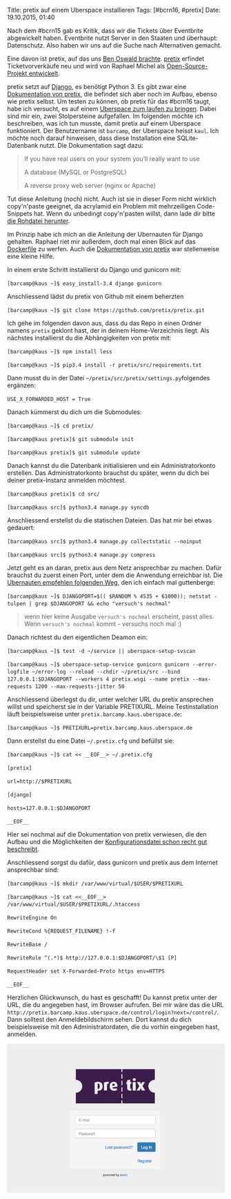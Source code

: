 Title: pretix auf einem Uberspace installieren
Tags: [#bcrn16, #pretix]
Date: 19.10.2015, 01:40

Nach dem #bcrn15 gab es Kritik, dass wir die Tickets über Eventbrite abgewickelt haben. Eventbrite nutzt Server in den Staaten und überhaupt: Datenschutz. Also haben wir uns auf die Suche nach Alternativen gemacht. 

Eine davon ist pretix, auf das uns [Ben Oswald brachte](https://twitter.com/_nazco_/status/611583006302695426). [pretix](http://pretix.eu) erfindet Ticketvorverkäufe neu und wird von Raphael Michel als [Open-Source-Projekt entwickelt](https://github.com/pretix/pretix).

pretix setzt auf [Django](https://www.djangoproject.com), es benötigt Python 3. Es gibt zwar eine [Dokumentation von pretix](http://docs.pretix.eu/en/latest/index.html), die befindet sich aber noch im Aufbau, ebenso wie pretix selbst. Um testen zu können, ob pretix für das #bcrn16 taugt, habe ich versucht, es auf einem [Uberspace zum laufen zu bringen](https://wiki.uberspace.de/cool:django). Dabei sind mir ein, zwei Stolpersteine aufgefallen. Im folgenden möchte ich beschreiben, was ich tun musste, damit pretix auf einem Uberspace funktioniert. Der Benutzername ist `barcamp`, der  Uberspace heisst `kaul`. Ich möchte noch darauf hinweisen, dass diese Installation eine SQLite-Datenbank nutzt. Die Dokumentation sagt dazu:

> If you have real users on your system you’ll really want to use
>
> A database (MySQL or PostgreSQL)
>
> A reverse proxy web server (nginx or Apache)

Tut diese Anleitung (noch) nicht. Auch ist sie in dieser Form nicht wirklich copy'n'paste geeignet, da acrylamid ein Problem mit mehrzeiligen Code-Snippets hat. Wenn du unbedingt copy'n'pasten willst, dann lade dir bitte [die Rohdatei herunter](/img/pratix_uberspace.md).

Im Prinzip habe ich mich an die Anleitung der Ubernauten für Django gehalten. Raphael riet mir außerdem, doch mal einen Blick auf das [Dockerfile](https://github.com/pretix/pretix/tree/master/deployment/docker/standalone) zu werfen. Auch die [Dokumentation von pretix](http://docs.pretix.eu/en/latest/index.html) war stellenweise eine kleine Hilfe.

In einem erste Schritt installierst du Django und gunicorn mit:

``
[barcamp@kaus ~]$ easy_install-3.4 django gunicorn
``

Anschliessend lädst du pretix von Github mit einem beherzten 

``
[barcamp@kaus ~]$ git clone https://github.com/pretix/pretix.git
``

Ich gehe im folgenden davon aus, dass du das Repo in einen Ordner namens `pretix` geklont hast, der in deinem Home-Verzeichnis liegt. Als nächstes installierst du die Abhängigkeiten von pretix mit:

``
[barcamp@kaus ~]$ npm install less
``

``
[barcamp@kaus ~]$ pip3.4 install -r pretix/src/requirements.txt
``

Dann musst du in der Datei `~/pretix/src/pretix/settings.py`folgendes ergänzen:

``
USE_X_FORWARDED_HOST = True
``

Danach kümmerst du dich um die Submodules:

``
[barcamp@kaus ~]$ cd pretix/
``

``
[barcamp@kaus pretix]$ git submodule init
``

``
[barcamp@kaus pretix]$ git submodule update
``

Danach kannst du die Datenbank initialisieren und ein Administratorkonto erstellen. Das Administratorkonto brauchst du später, wenn du dich bei deiner pretix-Instanz anmelden möchtest.

``
[barcamp@kaus pretix]$ cd src/
``

``
[barcamp@kaus src]$ python3.4 manage.py syncdb
``

Anschliessend erstellst du die statischen Dateien. Das hat mir bei etwas gedauert:

``
[barcamp@kaus src]$ python3.4 manage.py collectstatic --noinput
``

``
[barcamp@kaus src]$ python3.4 manage.py compress
``

Jetzt geht es an daran, pretix aus dem Netz ansprechbar zu machen. Dafür brauchst du zuerst einen Port, unter dem die Anwendung erreichbar ist. Die [Ubernauten empfehlen folgenden Weg](https://wiki.uberspace.de/cool:django#deamon_einrichten), den ich einfach mal guttenberge:

``
[barcamp@kaus ~]$ DJANGOPORT=$(( $RANDOM % 4535 + 61000)); netstat -tulpen | grep $DJANGOPORT && echo "versuch's nochmal"
``

>  wenn hier keine Ausgabe `versuch's nochmal` erscheint, passt alles. Wenn `versuch's nochmal` kommt - versuchs noch mal :)

Danach richtest du den eigentlichen Deamon ein:

``
[barcamp@kaus ~]$ test -d ~/service || uberspace-setup-svscan
``

``
[barcamp@kaus ~]$ uberspace-setup-service gunicorn gunicorn --error-logfile ~/error-log --reload --chdir ~/pretix/src --bind 127.0.0.1:$DJANGOPORT --workers 4 pretix.wsgi --name pretix --max-requests 1200 --max-requests-jitter 50
``

Anschliessend überlegst du dir, unter welcher URL du pretix ansprechen willst und speicherst sie in der Variable PRETIXURL. Meine Testinstallation läuft beispielsweise unter `pretix.barcamp.kaus.uberspace.de`:

``
[barcamp@kaus ~]$ PRETIXURL=pretix.barcamp.kaus.uberspace.de
``

Dann erstellst du eine Datei `~/.pretix.cfg` und befüllst sie:

``
[barcamp@kaus ~]$ cat << __EOF__> ~/.pretix.cfg
``

``
[pretix]
``

``
url=http://$PRETIXURL
``

``
[django]
``

``
hosts=127.0.0.1:$DJANGOPORT
``

``
__EOF__
``

Hier sei nochmal auf die Dokumentation von pretix verwiesen, die den Aufbau und die Möglichkeiten der [Konfigurationsdatei schon recht gut beschreibt](http://docs.pretix.eu/en/latest/admin/config.html).

Anschliessend sorgst du dafür, dass gunicorn und pretix aus dem Internet ansprechbar sind:

``
[barcamp@kaus ~]$ mkdir /var/www/virtual/$USER/$PRETIXURL
``

``
[barcamp@kaus ~]$ cat <<__EOF__> /var/www/virtual/$USER/$PRETIXURL/.htaccess
``

``
RewriteEngine On
``

``
RewriteCond %{REQUEST_FILENAME} !-f
``

``
RewriteBase /
``

``
RewriteRule ^(.*)$ http://127.0.0.1:$DJANGOPORT/\$1 [P]
``

``
RequestHeader set X-Forwarded-Proto https env=HTTPS
``

``
__EOF__
``

Herzlichen Glückwunsch, du hast es geschafft! Du kannst pretix unter der URL, die du angegeben hast, im Browser aufrufen. Bei mir wäre das die URL `http://pretix.barcamp.kaus.uberspace.de/control/login?next=/control/`. Dann solltest den Anmeldebildschirm sehen. Dort kannst du dich beispielsweise mit den Administratordaten, die du vorhin eingegeben hast, anmelden.

![Anmeldebildschirm von pretix](/img/IMG_99.png)
